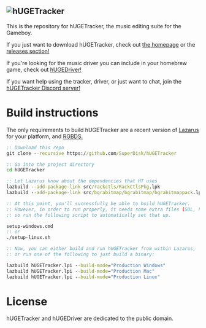 ![hUGETracker](https://nickfa.ro/images/HUGELogo.gif)
---

This is the repository for hUGETracker, the music editing suite for the Gameboy.

If you just want to download hUGETracker, check out [the homepage](https://nickfa.ro/index.php/hUGETracker) or the [releases section!](https://github.com/SuperDisk/hUGETracker/releases)

If you're looking for the music driver you can include in your homebrew game, check out [hUGEDriver!](https://github.com/SuperDisk/hUGEDriver)

If you want help using the tracker, driver, or just want to chat, join the [hUGETracker Discord server!](https://discord.gg/abbHjEj5WH)

# Build instructions

The only requirements to build hUGETracker are a recent version of [Lazarus](https://www.lazarus-ide.org/) for your platform, and [RGBDS.](https://rgbds.gbdev.io/)

```bat
:: Download this repo
git clone --recursive https://github.com/SuperDisk/hUGETracker

:: Go into the project directory
cd hUGETracker

:: Let Lazarus know about the dependencies that HT uses
lazbuild --add-package-link src/rackctls/RackCtlsPkg.lpk
lazbuild --add-package-link src/bgrabitmap/bgrabitmap/bgrabitmappack.lpk

:: At this point, you'll successfully be able to build hUGETracker.
:: However, in order to run properly, it needs some extra files (SDL, halt.gb, fonts, etc)
:: so run the following script to automatically set that up.

setup-windows.cmd
:: or
./setup-linux.sh

:: Now, you can either build and run hUGETracker from within Lazarus,
:: or run one of the following to just build a binary:

lazbuild hUGETracker.lpi --build-mode="Production Windows"
lazbuild hUGETracker.lpi --build-mode="Production Mac"
lazbuild hUGETracker.lpi --build-mode="Production Linux"

```

# License

hUGETracker and hUGEDriver are dedicated to the public domain.
